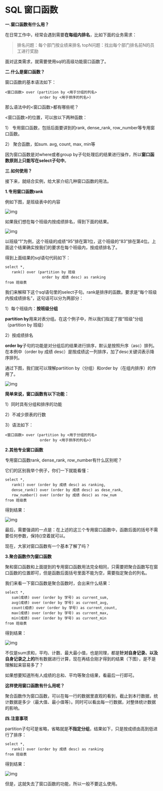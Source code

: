 # SQL 窗口函数

**一.窗口函数有什么用？**

在日常工作中，经常会遇到需要**在每组内排名**，比如下面的业务需求：

> 排名问题：每个部门按业绩来排名
> topN问题：找出每个部门排名前N的员工进行奖励

面对这类需求，就需要使用sql的高级功能窗口函数了。

**二.什么是窗口函数？**

窗口函数的基本语法如下：

```text
<窗口函数> over (partition by <用于分组的列名>
                order by <用于排序的列名>)
```

那么语法中的<窗口函数>都有哪些呢？

<窗口函数>的位置，可以放以下两种函数：

1） 专用窗口函数，包括后面要讲到的rank, dense_rank, row_number等专用窗口函数。

2） 聚合函数，如sum. avg, count, max, min等

因为窗口函数是对where或者group by子句处理后的结果进行操作，所以**窗口函数原则上只能写在select子句中**。

**三.如何使用？**

接下来，就结合实例，给大家介绍几种窗口函数的用法。

**1.专用窗口函数rank**

例如下图，是班级表中的内容

![img](https://pic2.zhimg.com/80/v2-f8c3b3deb99122d75bb506fdbea81c8d_1440w.jpg)

如果我们想在每个班级内按成绩排名，得到下面的结果。

![img](https://pic3.zhimg.com/80/v2-3285d1d648de9f90864000d58847087a_1440w.jpg)

以班级“1”为例，这个班级的成绩“95”排在第1位，这个班级的“83”排在第4位。上面这个结果确实按我们的要求在每个班级内，按成绩排名了。

得到上面结果的sql语句代码如下：

```text
select *,
   rank() over (partition by 班级
                 order by 成绩 desc) as ranking
from 班级表
```

我们来解释下这个sql语句里的select子句。rank是排序的函数。要求是“每个班级内按成绩排名”，这句话可以分为两部分：

1）每个班级内：**按班级分组**

**partition by**用来对表分组。在这个例子中，所以我们指定了按“班级”分组（partition by 班级）

2）按成绩排名

**order by**子句的功能是对分组后的结果进行排序，默认是按照升序（asc）排列。在本例中（order by 成绩 desc）是按成绩这一列排序，加了desc关键词表示降序排列。

通过下图，我们就可以理解partiition by（分组）和order by（在组内排序）的作用了。



![img](https://pic2.zhimg.com/80/v2-451c70aa24c68aa7142693fd27c85605_1440w.jpg)



**简单来说，窗口函数有以下功能：**

1）同时具有分组和排序的功能

2）不减少原表的行数

3）语法如下：

```text
<窗口函数> over (partition by <用于分组的列名>
                order by <用于排序的列名>)
```



**2.其他专业窗口函数**

专用窗口函数rank, dense_rank, row_number有什么区别呢？

它们的区别我举个例子，你们一下就能看懂：

```text
select *,
   rank() over (order by 成绩 desc) as ranking,
   dense_rank() over (order by 成绩 desc) as dese_rank,
   row_number() over (order by 成绩 desc) as row_num
from 班级表
```

得到结果：

![img](https://pic2.zhimg.com/80/v2-ad1d86f5a5b9f0ef684907b20b341099_1440w.jpg)

最后，需要强调的一点是：在上述的这三个专用窗口函数中，函数后面的括号不需要任何参数，保持()空着就可以。

现在，大家对窗口函数有一个基本了解了吗？

**3.聚合函数作为窗口函数**

聚和窗口函数和上面提到的专用窗口函数用法完全相同，只需要把聚合函数写在窗口函数的位置即可，但是函数后面括号里面不能为空，需要指定聚合的列名。

我们来看一下窗口函数是聚合函数时，会出来什么结果：

```text
select *,
   sum(成绩) over (order by 学号) as current_sum,
   avg(成绩) over (order by 学号) as current_avg,
   count(成绩) over (order by 学号) as current_count,
   max(成绩) over (order by 学号) as current_max,
   min(成绩) over (order by 学号) as current_min
from 班级表
```

得到结果：

![img](https://pic2.zhimg.com/80/v2-c48f0218306f65049fcf9f98c184226d_1440w.jpg)

不仅是sum求和，平均、计数、最大最小值，也是同理，都是**针对自身记录、以及自身记录之上的**所有数据进行计算，现在再结合刚才得到的结果（下图），是不是理解起来容易多了？

如果想要知道所有人成绩的总和、平均等聚合结果，看最后一行即可。

**这样使用窗口函数有什么用呢？**

聚合函数作为窗口函数，可以在每一行的数据里直观的看到，截止到本行数据，统计数据是多少（最大值、最小值等）。同时可以看出每一行数据，对整体统计数据的影响。

**四.注意事项**

partition子句可是省略，省略就是**不指定分组**，结果如下，只是按成绩由高到低进行了排序：

```text
select *,
   rank() over (order by 成绩 desc) as ranking
from 班级表
```

得到结果：

![img](https://pic1.zhimg.com/80/v2-c589fe21dd785ff5996174684cc4de84_1440w.jpg)

但是，这就失去了窗口函数的功能，所以一般不要这么使用。